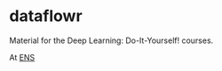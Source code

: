 # dataflowr

Material for the Deep Learning: Do-It-Yourself! courses.

At [ENS](https://www.di.ens.fr/~lelarge/dldiy/)
